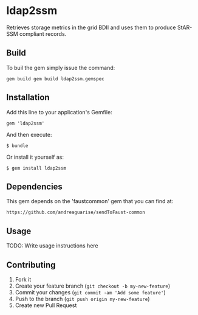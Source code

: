 # ldap2ssm

Retrieves storage metrics in the grid BDII and uses them to produce StAR-SSM compliant records.

## Build

To buil the gem simply issue the command:

    gem build gem build ldap2ssm.gemspec

## Installation

Add this line to your application's Gemfile:

    gem 'ldap2ssm'

And then execute:

    $ bundle

Or install it yourself as:

    $ gem install ldap2ssm
    
## Dependencies

This gem depends on the 'faustcommon' gem that you can find at:

    https://github.com/andreaguarise/sendToFaust-common

## Usage

TODO: Write usage instructions here

## Contributing

1. Fork it
2. Create your feature branch (`git checkout -b my-new-feature`)
3. Commit your changes (`git commit -am 'Add some feature'`)
4. Push to the branch (`git push origin my-new-feature`)
5. Create new Pull Request
